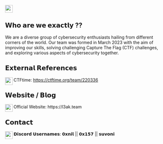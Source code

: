 
<p1>
  <img height="25" width="25" align="middle" src="https://github.com/L3AK-TEAM/.github/assets/102762345/d428ba9e-06e2-45a1-86af-9be14bbc572f"> 
</p1>
<p1><p1>

## 𝗪𝗵𝗼 𝗮𝗿𝗲 𝘄𝗲 𝗲𝘅𝗮𝗰𝘁𝗹𝘆 ??

We are a diverse group of cybersecurity enthusiasts hailing from different corners of the world. Our team was formed in March 2023 with the aim of improving our skills, solving challenging Capture The Flag (CTF) challenges, and exploring various aspects of cybersecurity together. 

## 𝗘𝘅𝘁𝗲𝗿𝗻𝗮𝗹 𝗥𝗲𝗳𝗲𝗿𝗲𝗻𝗰𝗲𝘀

<p1>
  <img height="25" width="25" align="left" src="https://github.com/L3AK-TEAM/.github/assets/102762345/9a060993-b26a-46b0-8eae-09d0467dcc7c"> 
  
  CTFtime: https://ctftime.org/team/220336 
</p1>
<p1><p1>

## 𝗪𝗲𝗯𝘀𝗶𝘁𝗲 / 𝗕𝗹𝗼𝗴 

<p1>
  <img height="25" width="25" align="left" src="https://github.com/L3AK-TEAM/.github/assets/102762345/7ef8a896-d7d3-4fdf-81e1-57c1bd276208">
Official Website: https://l3ak.team
</p1>

## 𝗖𝗼𝗻𝘁𝗮𝗰𝘁

<p1>
  <img height="25" width="25" align="left" src="https://github.com/L3AK-TEAM/.github/assets/102762345/f060f43f-d093-41ae-a598-bd6dc01996bc">
  𝗗𝗶𝘀𝗰𝗼𝗿𝗱 𝗨𝘀𝗲𝗿𝗻𝗮𝗺𝗲𝘀: 𝟬𝘅𝗻𝗶𝗹 || 𝟬𝘅𝟭𝟱𝟳 || 𝘀𝘂𝘃𝗼𝗻𝗶
</p1>
